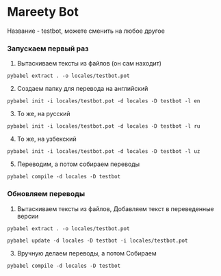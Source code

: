 # Mareety Bot

Название - testbot, можете сменить на любое другое

### Запускаем первый раз
1. Вытаскиваем тексты из файлов (он сам находит)

`pybabel extract . -o locales/testbot.pot`

2. Создаем папку для перевода на английский

`pybabel init -i locales/testbot.pot -d locales -D testbot -l en`

3. То же, на русский

`pybabel init -i locales/testbot.pot -d locales -D testbot -l ru`

4. То же, на узбекский

`pybabel init -i locales/testbot.pot -d locales -D testbot -l uz`

5. Переводим, а потом собираем переводы

`pybabel compile -d locales -D testbot`


### Обновляем переводы
1. Вытаскиваем тексты из файлов, Добавляем текст в переведенные версии

`pybabel extract . -o locales/testbot.pot`

`pybabel update -d locales -D testbot -i locales/testbot.pot`

3. Вручную делаем переводы, а потом Собираем

`pybabel compile -d locales -D testbot`

